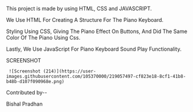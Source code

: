 This project is made by using HTML, CSS and JAVASCRIPT.

We Use HTML For Creating A Structure For The Piano Keyboard.

Styling Using CSS, Giving The Piano Effect On Buttons, And Did The Same Color Of The Piano Using Css.

Lastly, We Use JavaScript For Piano Keyboard Sound Play Functionality.


SCREENSHOT

     
     ![Screenshot (214)](https://user-images.githubusercontent.com/105370000/219057497-cf823e18-8cf1-41b8-b48b-d107f090968e.png)




Contributed by--

Bishal Pradhan
